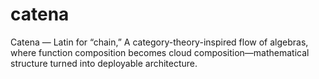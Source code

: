 # catena
Catena — Latin for “chain,” A category-theory-inspired flow of algebras, where function composition becomes cloud composition—mathematical structure turned into deployable architecture.
